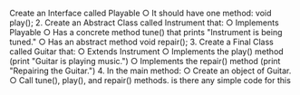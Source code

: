 Create an Interface called Playable
○ It should have one method: void play();
2. Create an Abstract Class called Instrument that:
○ Implements Playable
○ Has a concrete method tune() that prints "Instrument is being tuned."
○ Has an abstract method void repair();
3. Create a Final Class called Guitar that:
○ Extends Instrument
○ Implements the play() method (print "Guitar is playing music.")
○ Implements the repair() method (print "Repairing the Guitar.")
4. In the main method:
○ Create an object of Guitar.
○ Call tune(), play(), and repair() methods. is there any simple code for this
